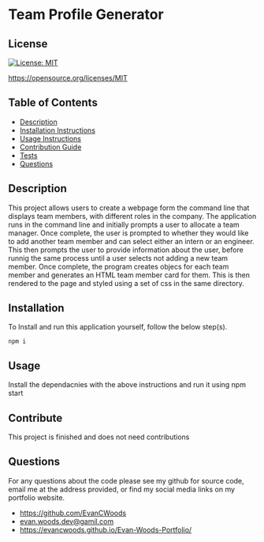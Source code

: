 # Team Profile Generator


## License

[![License: MIT](https://img.shields.io/badge/License-MIT-yellow.svg)](https://opensource.org/licenses/MIT)

https://opensource.org/licenses/MIT



## Table of Contents
* [Description](#description) 
* [Installation Instructions](#installation)
* [Usage Instructions](#usage)
* [Contribution Guide](#contribute)
* [Tests](#tests)
* [Questions](#questions)


## Description
This project allows users to create a webpage form the command line that displays team members, with different roles in the company. The application runs in the command line and initially prompts a user to allocate a team manager. Once complete, the user is prompted to whether they would like to add another team member and can select either an intern or an engineer. This then prompts the user to provide information about the user, before runnig the same process until a user selects not adding a new team member. Once complete, the program creates objecs for each team member and generates an HTML team member card for them. This is then rendered to the page and styled using a set of css in the same directory.


## Installation
To Install and run this application yourself, follow the below step(s).

    npm i


## Usage
Install the dependacnies with the above instructions and run it using npm start


## Contribute
This project is finished and does not need contributions


## Questions
For any questions about the code please see my github for source code, email me at the address provided, or find my social media links on my portfolio website. 
* https://github.com/EvanCWoods
* evan.woods.dev@gamil.com
* https://evancwoods.github.io/Evan-Woods-Portfolio/
